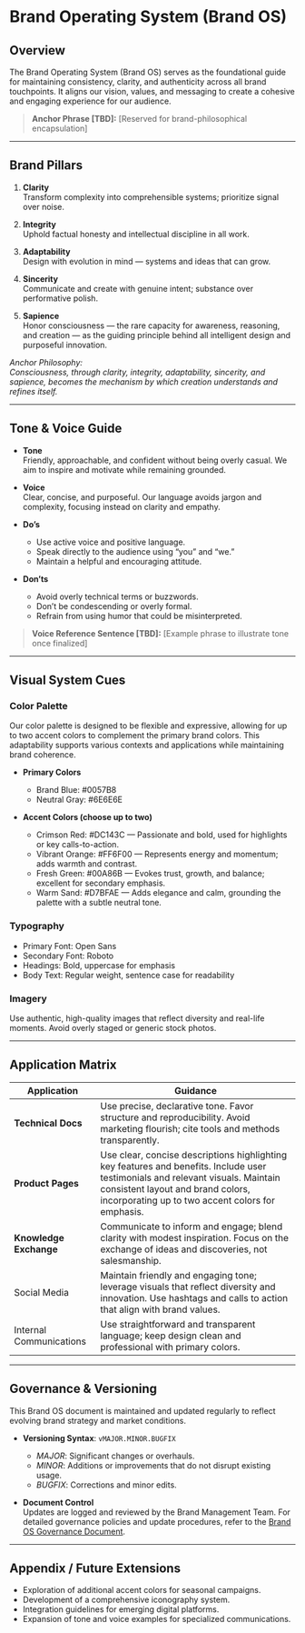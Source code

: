 # Brand Operating System (Brand OS)

## Overview

The Brand Operating System (Brand OS) serves as the foundational guide for maintaining consistency, clarity, and authenticity across all brand touchpoints. It aligns our vision, values, and messaging to create a cohesive and engaging experience for our audience.

> **Anchor Phrase [TBD]:** [Reserved for brand-philosophical encapsulation]

---

## Brand Pillars

1. **Clarity**  
   Transform complexity into comprehensible systems; prioritize signal over noise.

2. **Integrity**  
   Uphold factual honesty and intellectual discipline in all work.

3. **Adaptability**  
   Design with evolution in mind — systems and ideas that can grow.

4. **Sincerity**  
   Communicate and create with genuine intent; substance over performative polish.

5. **Sapience**  
   Honor consciousness — the rare capacity for awareness, reasoning, and creation — as the guiding principle behind all intelligent design and purposeful innovation.

*Anchor Philosophy:*  
*Consciousness, through clarity, integrity, adaptability, sincerity, and sapience, becomes the mechanism by which creation understands and refines itself.*

---

## Tone & Voice Guide

- **Tone**  
  Friendly, approachable, and confident without being overly casual. We aim to inspire and motivate while remaining grounded.

- **Voice**  
  Clear, concise, and purposeful. Our language avoids jargon and complexity, focusing instead on clarity and empathy.

- **Do’s**  
  - Use active voice and positive language.  
  - Speak directly to the audience using “you” and “we.”  
  - Maintain a helpful and encouraging attitude.

- **Don’ts**  
  - Avoid overly technical terms or buzzwords.  
  - Don’t be condescending or overly formal.  
  - Refrain from using humor that could be misinterpreted.

> **Voice Reference Sentence [TBD]:** [Example phrase to illustrate tone once finalized]

---

## Visual System Cues

### Color Palette

Our color palette is designed to be flexible and expressive, allowing for up to two accent colors to complement the primary brand colors. This adaptability supports various contexts and applications while maintaining brand coherence.

- **Primary Colors**  
  - Brand Blue: #0057B8  
  - Neutral Gray: #6E6E6E

- **Accent Colors (choose up to two)**  
  - Crimson Red: #DC143C — Passionate and bold, used for highlights or key calls-to-action.  
  - Vibrant Orange: #FF6F00 — Represents energy and momentum; adds warmth and contrast.  
  - Fresh Green: #00A86B — Evokes trust, growth, and balance; excellent for secondary emphasis.  
  - Warm Sand: #D7BFAE — Adds elegance and calm, grounding the palette with a subtle neutral tone.

### Typography

- Primary Font: Open Sans  
- Secondary Font: Roboto  
- Headings: Bold, uppercase for emphasis  
- Body Text: Regular weight, sentence case for readability

### Imagery

Use authentic, high-quality images that reflect diversity and real-life moments. Avoid overly staged or generic stock photos.

---

## Application Matrix

| Application          | Guidance                                                                                  |
|----------------------|-------------------------------------------------------------------------------------------|
| **Technical Docs**   | Use precise, declarative tone. Favor structure and reproducibility. Avoid marketing flourish; cite tools and methods transparently. |
| **Product Pages**    | Use clear, concise descriptions highlighting key features and benefits. Include user testimonials and relevant visuals. Maintain consistent layout and brand colors, incorporating up to two accent colors for emphasis. |
| **Knowledge Exchange** | Communicate to inform and engage; blend clarity with modest inspiration. Focus on the exchange of ideas and discoveries, not salesmanship. |
| Social Media         | Maintain friendly and engaging tone; leverage visuals that reflect diversity and innovation. Use hashtags and calls to action that align with brand values. |
| Internal Communications | Use straightforward and transparent language; keep design clean and professional with primary colors. |

---

## Governance & Versioning

This Brand OS document is maintained and updated regularly to reflect evolving brand strategy and market conditions.

- **Versioning Syntax**: `vMAJOR.MINOR.BUGFIX`  
  - *MAJOR*: Significant changes or overhauls.  
  - *MINOR*: Additions or improvements that do not disrupt existing usage.  
  - *BUGFIX*: Corrections and minor edits.

- **Document Control**  
  Updates are logged and reviewed by the Brand Management Team. For detailed governance policies and update procedures, refer to the [Brand OS Governance Document](./brand_os_governance.md).

---

## Appendix / Future Extensions

- Exploration of additional accent colors for seasonal campaigns.  
- Development of a comprehensive iconography system.  
- Integration guidelines for emerging digital platforms.  
- Expansion of tone and voice examples for specialized communications.
